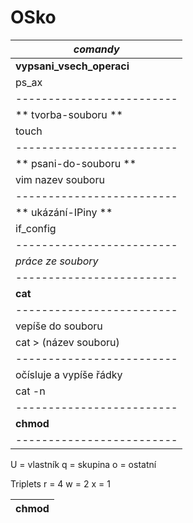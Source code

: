 # OSko
|       *comandy*         |
|-------------------------|
|**vypsani_vsech_operaci**|
|          ps_ax          |
|-------------------------|
|**    tvorba-souboru   **|
|           touch         |
|-------------------------|
|**   psani-do-souboru  **|
|     vim nazev souboru   |
|-------------------------|
|**    ukázání-IPiny    **|
|        if_config        |
|-------------------------|
|    *práce ze soubory*   |
|-------------------------|
|        **cat**          |
|-------------------------|
|     vepíše do souboru   |
|  cat > (název souboru)  |
|-------------------------|
| očísluje a vypíše řádky |
|         cat -n          |
|-------------------------|
|        **chmod**        |
|-------------------------|

U = vlastník
q = skupina
o = ostatní

Triplets
r = 4
w = 2
x = 1

|         chmod           |
|-------------------------|


